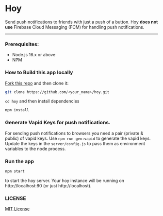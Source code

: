 # Hoy

Send push notifications to friends with just a push of a button. Hoy **does not use** Firebase Cloud Messaging (FCM) for handling push notifications.

---

### Prerequisites:

- Node.js 16.x or above
- NPM

### How to Build this app locally

[Fork this repo](https://github.com/vasanthv/hoy/fork) and then clone it:

```bash
git clone https://github.com/<your_name>/hoy.git
```

`cd hoy` and then install dependencies

```bash
npm install
```

### Generate Vapid Keys for push notifications.

For sending push notifications to browsers you need a pair (private & public) of vapid keys. Use `npm run gen:vapid` to generate the vapid keys. Update the keys in the `server/config.js` to pass them as environment variables to the node process.

### Run the app

```bash
npm start
```

to start the hoy server. Your hoy instance will be running on http://localhost:80 (or just http://localhost).

### LICENSE

<a href="https://github.com/vasanthv/hoy/blob/master/LICENSE">MIT License</a>
